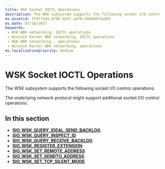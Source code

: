 ```yaml
---
title: WSK Socket IOCTL Operations
description: The WSK subsystem supports the following socket I/O control operations
ms.assetid: ffdf74d4-4795-4d3f-aaf0-49db89f5ad93
ms.date: 07/18/2017
keywords:
 - WSK WDK networking, IOCTL operations
 - Winsock Kernel WDK networking, IOCTL operations
 - WSK WDK networking , operations
 - Winsock Kernel WDK networking, operations
ms.localizationpriority: medium
---
```


# WSK Socket IOCTL Operations


The WSK subsystem supports the following socket I/O control operations:

The underlying network protocol might support additional socket I/O control operations.

## In this section


-   [**SIO\_WSK\_QUERY\_IDEAL\_SEND\_BACKLOG**](sio-wsk-query-ideal-send-backlog.md)
-   [**SIO\_WSK\_QUERY\_INSPECT\_ID**](sio-wsk-query-inspect-id.md)
-   [**SIO\_WSK\_QUERY\_RECEIVE\_BACKLOG**](sio-wsk-query-receive-backlog.md)
-   [**SIO\_WSK\_REGISTER\_EXTENSION**](sio-wsk-register-extension.md)
-   [**SIO\_WSK\_SET\_REMOTE\_ADDRESS**](sio-wsk-set-remote-address.md)
-   [**SIO\_WSK\_SET\_SENDTO\_ADDRESS**](sio-wsk-set-sendto-address.md)
-   [**SIO\_WSK\_SET\_TCP\_SILENT\_MODE**](sio-wsk-set-tcp-silent-mode.md)

 

 




